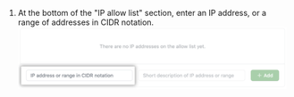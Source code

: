 1. At the bottom of the "IP allow list" section, enter an IP address, or a range of addresses in CIDR notation. ![Schlüsselfeld zum Hinzufügen der IP-Adresse](/assets/images/help/security/ip-address-field.png)
